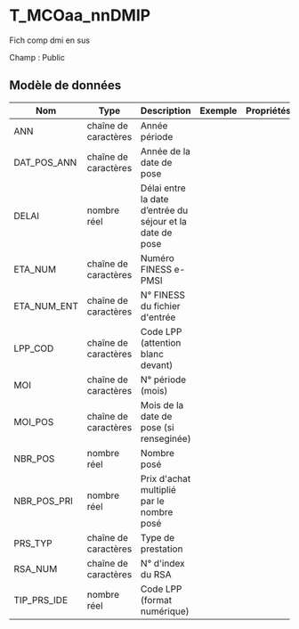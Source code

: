 # T_MCOaa_nnDMIP

Fich comp dmi en sus

Champ : Public


## Modèle de données

|Nom|Type|Description|Exemple|Propriétés|
|-|-|-|-|-|
|ANN|chaîne de caractères|Année période|||
|DAT_POS_ANN|chaîne de caractères|Année de la date de pose|||
|DELAI|nombre réel|Délai entre la date d’entrée du séjour et la date de pose|||
|ETA_NUM|chaîne de caractères|Numéro FINESS e-PMSI|||
|ETA_NUM_ENT|chaîne de caractères|N° FINESS du fichier d'entrée|||
|LPP_COD|chaîne de caractères|Code LPP (attention blanc devant)|||
|MOI|chaîne de caractères|N° période (mois)|||
|MOI_POS|chaîne de caractères|Mois de la date de pose (si renseginée)|||
|NBR_POS|nombre réel|Nombre posé|||
|NBR_POS_PRI|nombre réel|Prix d'achat multiplié par le nombre posé|||
|PRS_TYP|chaîne de caractères|Type de prestation|||
|RSA_NUM|chaîne de caractères|N° d'index du RSA|||
|TIP_PRS_IDE|nombre réel|Code LPP (format numérique)|||
